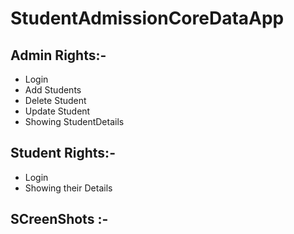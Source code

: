 # StudentAdmissionCoreDataApp
## Admin Rights:-
* Login
* Add Students
* Delete Student
* Update Student
* Showing StudentDetails

## Student Rights:-
* Login
* Showing their Details

## SCreenShots :-
